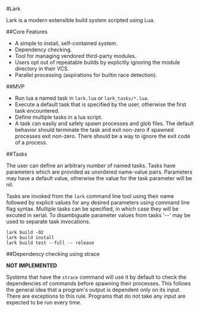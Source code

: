 #Lark

Lark is a modern extensible build system scripted using Lua.

##Core Features

- A simple to install, self-contained system.
- Dependency checking.
- Tool for managing vendored third-party modules.
- Users opt out of repeatable builds by explicitly ignoring the module
  directory in their VCS. 
- Parallel processing (aspirations for builtin race detection).

##MVP

- Run lua a named task in `lark.lua` or `lark_tasks/*.lua`.
- Execute a default task that is specified by the user, otherwise the first
  task encountered.
- Define multiple tasks in a lua script.
- A task can easily and safely spawn processes and glob files.  The default
  behavior should terminate the task and exit non-zero if spawned processes
  exit non-zero.  There should be a way to ignore the exit code of a
  process.

##Tasks

The user can define an arbitrary number of named tasks.  Tasks have parameters
which are provided as unordered name-value pairs.  Parameters may have a
default value, otherwise the value for the task parameter will be nil.

Tasks are invoked from the `lark` command line tool using their name followed
by explicit values for any desired parameters using command line flag syntax.
Multiple tasks can be specified, in which case they will be excuted in serial.
To disambiguate parameter values from tasks '--' may be used to separate task
invocations.

```
lark build -O2
lark build install
lark build test --full -- release
```

##Dependency checking using strace

**NOT IMPLEMENTED**

Systems that have the `strace` command will use it by default to check the
dependencies of commands before spawning their processes.  This follows the
general idea that a program's output is dependent only on its input.  There are
exceptions to this rule.  Programs that do not take any input are expected to
be run every time.
